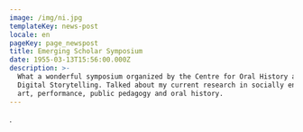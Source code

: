 ```yaml
---
image: /img/ni.jpg
templateKey: news-post
locale: en
pageKey: page_newspost
title: Emerging Scholar Symposium
date: 1955-03-13T15:56:00.000Z
description: >-
  What a wonderful symposium organized by the Centre for Oral History and
  Digital Storytelling. Talked about my current research in socially engaged
  art, performance, public pedagogy and oral history.
---
```

.
